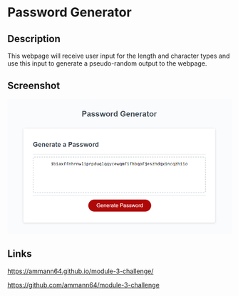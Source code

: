 # Password Generator

## Description
This webpage will receive user input for the length and character types and use this input to generate a pseudo-random output to the webpage.

## Screenshot
![A screenshot of the deployed application with output displayed.](/Assets/exampleOutput.png)

## Links
https://ammann64.github.io/module-3-challenge/

https://github.com/ammann64/module-3-challenge
